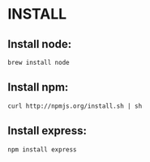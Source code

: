 # INSTALL

## Install node:

`brew install node`

## Install npm:

`curl http://npmjs.org/install.sh | sh`

## Install express:

`npm install express`
